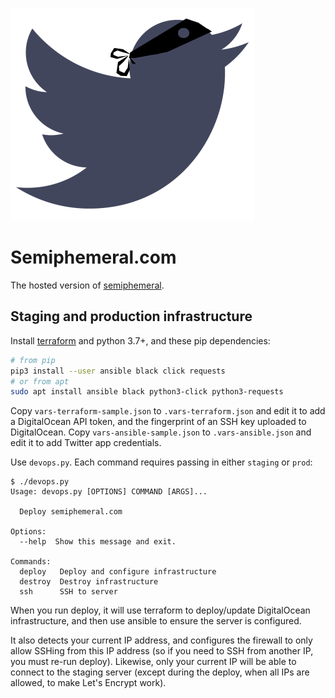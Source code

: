 ![Logo](/img/logo.png)

# Semiphemeral.com

The hosted version of [semiphemeral](https://github.com/micahflee/semiphemeral).

## Staging and production infrastructure

Install [terraform](https://www.terraform.io/downloads.html) and python 3.7+, and these pip dependencies:

```sh
# from pip
pip3 install --user ansible black click requests
# or from apt
sudo apt install ansible black python3-click python3-requests
```

Copy `vars-terraform-sample.json` to `.vars-terraform.json` and edit it to add a DigitalOcean API token, and the fingerprint of an SSH key uploaded to DigitalOcean. Copy `vars-ansible-sample.json` to `.vars-ansible.json` and edit it to add Twitter app credentials.

Use `devops.py`. Each command requires passing in either `staging` or `prod`:

```
$ ./devops.py
Usage: devops.py [OPTIONS] COMMAND [ARGS]...

  Deploy semiphemeral.com

Options:
  --help  Show this message and exit.

Commands:
  deploy   Deploy and configure infrastructure
  destroy  Destroy infrastructure
  ssh      SSH to server
```

When you run deploy, it will use terraform to deploy/update DigitalOcean infrastructure, and then use ansible to ensure the server is configured.

It also detects your current IP address, and configures the firewall to only allow SSHing from this IP address (so if you need to SSH from another IP, you must re-run deploy). Likewise, only your current IP will be able to connect to the staging server (except during the deploy, when all IPs are allowed, to make Let's Encrypt work).